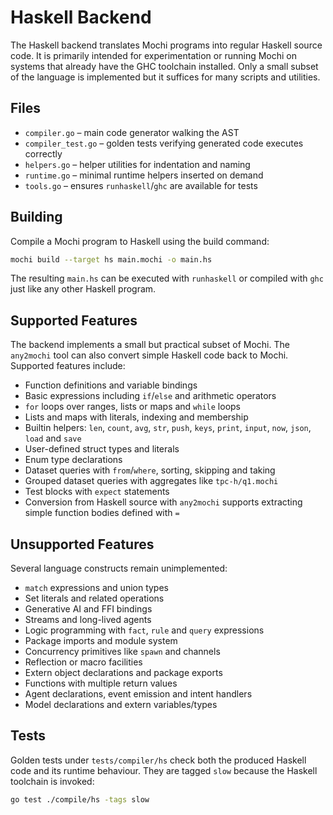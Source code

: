 # Haskell Backend

The Haskell backend translates Mochi programs into regular Haskell source code. It is primarily intended for experimentation or running Mochi on systems that already have the GHC toolchain installed. Only a small subset of the language is implemented but it suffices for many scripts and utilities.

## Files

- `compiler.go` – main code generator walking the AST
- `compiler_test.go` – golden tests verifying generated code executes correctly
- `helpers.go` – helper utilities for indentation and naming
- `runtime.go` – minimal runtime helpers inserted on demand
- `tools.go` – ensures `runhaskell`/`ghc` are available for tests

## Building

Compile a Mochi program to Haskell using the build command:

```bash
mochi build --target hs main.mochi -o main.hs
```

The resulting `main.hs` can be executed with `runhaskell` or compiled with `ghc` just like any other Haskell program.

## Supported Features

The backend implements a small but practical subset of Mochi. The `any2mochi`
tool can also convert simple Haskell code back to Mochi. Supported features
include:

- Function definitions and variable bindings
- Basic expressions including `if`/`else` and arithmetic operators
- `for` loops over ranges, lists or maps and `while` loops
- Lists and maps with literals, indexing and membership
- Builtin helpers: `len`, `count`, `avg`, `str`, `push`, `keys`, `print`, `input`, `now`, `json`, `load` and `save`
- User-defined struct types and literals
- Enum type declarations
- Dataset queries with `from`/`where`, sorting, skipping and taking
- Grouped dataset queries with aggregates like `tpc-h/q1.mochi`
- Test blocks with `expect` statements
- Conversion from Haskell source with `any2mochi` supports extracting simple
  function bodies defined with `=`

## Unsupported Features

Several language constructs remain unimplemented:

- `match` expressions and union types
- Set literals and related operations
- Generative AI and FFI bindings
- Streams and long-lived agents
- Logic programming with `fact`, `rule` and `query` expressions
- Package imports and module system
- Concurrency primitives like `spawn` and channels
- Reflection or macro facilities
- Extern object declarations and package exports
- Functions with multiple return values
- Agent declarations, event emission and intent handlers
- Model declarations and extern variables/types

## Tests

Golden tests under `tests/compiler/hs` check both the produced Haskell code and its runtime behaviour. They are tagged `slow` because the Haskell toolchain is invoked:

```bash
go test ./compile/hs -tags slow
```
